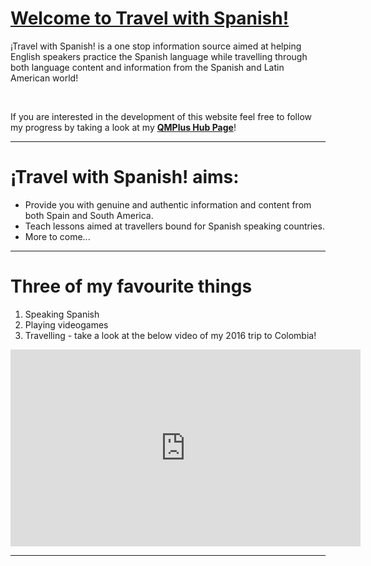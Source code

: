 <h1><u>Welcome to Travel with Spanish!</u></h1>

<p>
  ¡Travel with Spanish! is a one stop information source aimed at helping English speakers practice the Spanish language while travelling through both language content and information from the Spanish and Latin American world!
  </p>

<br>

<p>
  If you are interested in the development of this website feel free to follow my progress by taking a look at my <a href="https://hub.qmplus.qmul.ac.uk/view/view.php?t=4PMb3Y5QLKh7enARmxdF"><strong>QMPlus Hub Page</strong></a>!
  </p>

<hr>
  
<h1>¡Travel with Spanish! aims:</h1>

<p>
  <ul>
    <li>Provide you with genuine and authentic information and content from both Spain and South America.</li>
    <li>Teach lessons aimed at travellers bound for Spanish speaking countries.</li>
    <li>More to come...</li>
  </ul>
</p>
 
<hr>
<h1>Three of my favourite things</h1>
<p>
<ol><li>Speaking Spanish</li><li>Playing videogames</li><li>Travelling - take a look at the below video of my 2016 trip to Colombia!</li>
</ol>
</p>
<iframe width="560" height="315" src="https://www.youtube.com/embed/rks_VRZfLFg" frameborder="0" allow="autoplay; encrypted-media" allowfullscreen></iframe>
<hr>
